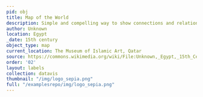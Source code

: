 ```yaml
---
pid: obj
title: Map of the World
description: Simple and compelling way to show connections and relationships within a community of individuals.
author: Unknown
location: Egypt
_date: 15th century
object_type: map
current_location: The Museum of Islamic Art, Qatar
source: https://commons.wikimedia.org/wiki/File:Unknown,_Egypt,_15th_Century_-_Map_of_World_-_Google_Art_Project.jpg
order: '02'
layout: labels
collection: datavis
thumbnail: "/img/logo_sepia.png"
full: "/examplesrepo/img/logo_sepia.png"
---
```

